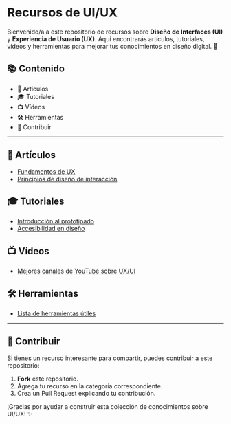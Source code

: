 # Recursos de UI/UX

Bienvenido/a a este repositorio de recursos sobre **Diseño de Interfaces (UI)** y **Experiencia de Usuario (UX)**. Aquí encontrarás artículos, tutoriales, vídeos y herramientas para mejorar tus conocimientos en diseño digital. 🚀

## 📚 Contenido

- 📄 Artículos
- 🎓 Tutoriales
- 📺 Vídeos
- 🛠️ Herramientas
- 📢 Contribuir

---

## 📄 Artículos
- [Fundamentos de UX](articulos/fundamentos-ux.md)
- [Principios de diseño de interacción](articulos/diseno-de-interacciones.md)

## 🎓 Tutoriales 
- [Introducción al prototipado](tutoriales/prototipado.md)
- [Accesibilidad en diseño](tutoriales/accesibilidad.md)

## 📺 Vídeos
- [Mejores canales de YouTube sobre UX/UI](videos/mejores-canales-youtube.md)

## 🛠️ Herramientas
- [Lista de herramientas útiles](herramientas/herramientas.md)

---

## 📢 Contribuir

Si tienes un recurso interesante para compartir, puedes contribuir a este repositorio:

1. **Fork** este repositorio.
2. Agrega tu recurso en la categoría correspondiente.
3. Crea un Pull Request explicando tu contribución.

¡Gracias por ayudar a construir esta colección de conocimientos sobre UI/UX! ✨

